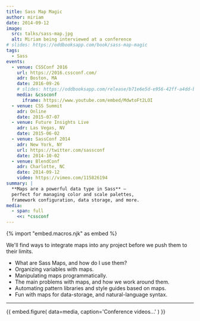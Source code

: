 ```yaml
---
title: Sass Map Magic
author: miriam
date: 2014-09-12
image:
  src: talks/sass-map.jpg
  alt: Miriam being interviewed at a conference
# slides: https://oddbooksapp.com/book/sass-map-magic
tags:
  - Sass
events:
  - venue: CSSConf 2016
    url: https://2016.cssconf.com/
    adr: Boston, MA
    date: 2016-09-26
    # slides: https://oddbooksapp.com/release/b71e6e5d-e956-42ff-a4dd-b70bf3b13a2a
    media: &cssconf
      iframe: https://www.youtube.com/embed/MdwtoFt2LOI
  - venue: CSS Summit
    adr: Online
    date: 2015-07-07
  - venue: Future Insights Live
    adr: Las Vegas, NV
    date: 2015-06-02
  - venue: SassConf 2014
    adr: New York, NY
    url: https://twitter.com/sassconf
    date: 2014-10-02
  - venue: BlendConf
    adr: Charlotte, NC
    date: 2014-09-12
    video: https://vimeo.com/115826194
summary: |
  **Maps are a powerful data type in Sass** –
  perfect for managing color and scale palettes,
  framework configuration, data storage, and more.
media:
  - span: full
    <<: *cssconf
---
```


{% import "embed.macros.njk" as embed %}

We'll find ways to integrate maps into any project
before we push them to their limits.

- What are Sass Maps, and how do I use them?
- Organizing variables with maps.
- Manipulating maps programmatically.
- The main problems with maps, and how we work around them.
- Automating pattern libraries and style guides based on maps.
- Fun with maps for data-storage, and natural-language syntax.

------

{{ embed.figure(
  data=media,
  caption='Conference videos...'
) }}
